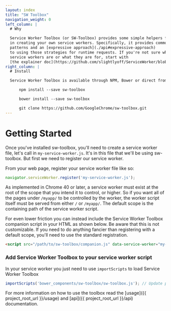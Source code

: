 ```yaml
---
layout: index
title: "SW Toolbox"
navigation_weight: 0
left_column: |
  # Why

  Service Worker Toolbox (or SW-Toolbox) provides some simple helpers for use
  in creating your own service workers. Specifically, it provides common caching
  patterns and an [expressive approach](./api#expressive-approach)
  to using those strategies for runtime requests. If you're not sure what
  service workers are or what they are for, start with
  [the explainer doc](https://github.com/slightlyoff/ServiceWorker/blob/master/explainer.md).
right_column: |
  # Install

  Service Worker Toolbox is available through NPM, Bower or direct from GitHub:

      npm install --save sw-toolbox

      bower install --save sw-toolbox

      git clone https://github.com/GoogleChrome/sw-toolbox.git
---
```


# Getting Started

Once you've installed sw-toolbox, you'll need to create a service worker file,
let's call in `my-service-worker.js`. It's in this file that we'll be using
sw-toolbox. But first we need to register our service worker.

From your web page, register your service worker file like so:

```javascript
navigator.serviceWorker.register('my-service-worker.js');
```

As implemented in Chrome 40 or later, a service worker must exist at the root
of the scope that you intend it to control, or higher. So if you want all of
the pages under `/myapp/` to be controlled by the worker, the worker script
itself must be served from either `/` or `/myapp/`. The default scope is the
containing path of the service worker script.

For even lower friction you can instead include the Service Worker Toolbox
companion script in your HTML as shown below. Be aware that this is not
customizable. If you need to do anything fancier than registering with a
default scope, you'll need to use the standard registration.

```html
<script src="/path/to/sw-toolbox/companion.js" data-service-worker="my-service-worker.js"></script>
```

### Add Service Worker Toolbox to your service worker script

In your service worker you just need to use `importScripts` to load Service Worker Toolbox

```javascript
importScripts('bower_components/sw-toolbox/sw-toolbox.js'); // Update path to match your own setup
```

For more information on how to use the toolbox read
the [usage]({{ project_root_url }}/usage) and [api]({{ project_root_url }}/api) documentation.
